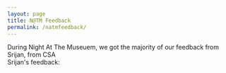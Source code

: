```yaml
---
layout: page
title: N@TM Feedback
permalink: /natmfeedback/
---
```


During Night At The Museuem, we got the majority of our feedback from Srijan, from CSA <br>
Srijan's feedback: <br>
